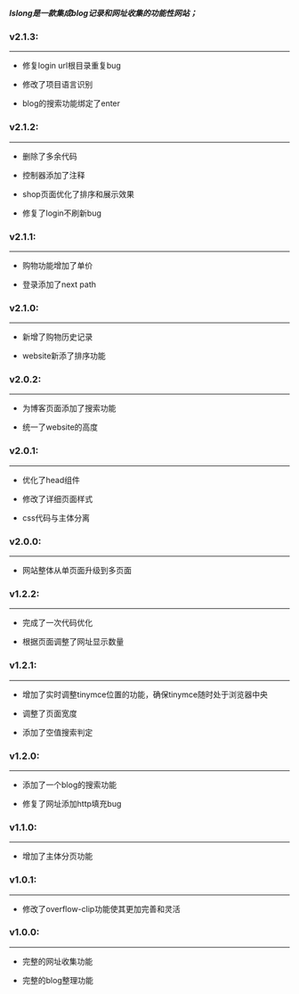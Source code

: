 ***lslong是一款集成blog记录和网址收集的功能性网站；***

### v2.1.3:

---

- 修复login url根目录重复bug

- 修改了项目语言识别

- blog的搜索功能绑定了enter

### v2.1.2:

---

- 删除了多余代码

- 控制器添加了注释

- shop页面优化了排序和展示效果

- 修复了login不刷新bug

### v2.1.1:

---

- 购物功能增加了单价

- 登录添加了next path

### v2.1.0:

---

- 新增了购物历史记录

- website新添了排序功能

### v2.0.2:

---

- 为博客页面添加了搜索功能

- 统一了website的高度

### v2.0.1:

---

- 优化了head组件

- 修改了详细页面样式

- css代码与主体分离

### v2.0.0:

---

- 网站整体从单页面升级到多页面

### v1.2.2:

---

- 完成了一次代码优化

- 根据页面调整了网址显示数量

### v1.2.1:

---

- 增加了实时调整tinymce位置的功能，确保tinymce随时处于浏览器中央

- 调整了页面宽度

- 添加了空值搜索判定

### v1.2.0:

---

- 添加了一个blog的搜索功能

- 修复了网址添加http填充bug

### v1.1.0:

---

- 增加了主体分页功能


### v1.0.1:

---

- 修改了overflow-clip功能使其更加完善和灵活


### v1.0.0:

---

- 完整的网址收集功能

- 完整的blog整理功能
